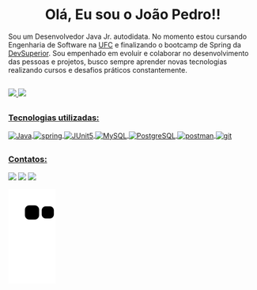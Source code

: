 <h1 align="center">Olá, Eu sou o João Pedro!!</h1>

Sou um Desenvolvedor Java Jr. autodidata. No momento estou cursando Engenharia de Software na [UFC](https://es.quixada.ufc.br/) e finalizando o bootcamp de Spring da [DevSuperior](https://devsuperior.com.br/bootcamp). Sou empenhado em evoluir e colaborar no desenvolvimento das pessoas e projetos, busco sempre aprender novas tecnologias realizando cursos e desafios práticos constantemente.
  
##
<div align="left">
  <a href="https://github.com/jpdal98">
  <img height="180em" src="https://github-readme-stats.vercel.app/api?username=jpdal98&show_icons=true&theme=radical&include_all_commits=true&count_private=true"/>
  <img height="180em" src="https://github-readme-stats.vercel.app/api/top-langs/?username=jpdal98&layout=compact&langs_count=7&theme=radical"/>
</div>

##
### Tecnologias utilizadas:
  <img align="center" alt="Java" height="55" width="40" src="https://cdn.jsdelivr.net/gh/devicons/devicon/icons/java/java-original.svg">
  <img align = "center" src="https://i.imgur.com/emPAeK4.png" alt="spring" width="55" height="40"/> 
  <img align="center" alt="JUnit5" height="38" width="37" src="https://i.imgur.com/co3aDyw.png">
  <img align="center" alt="MySQL" height="50" width="60" src="https://cdn.jsdelivr.net/gh/devicons/devicon/icons/mysql/mysql-original-wordmark.svg">
  <img align="center" alt="PostgreSQL" height="50" width="55" src="https://cdn.jsdelivr.net/gh/devicons/devicon/icons/postgresql/postgresql-original-wordmark.svg">
  <img align = "center" src="https://i.imgur.com/WVuA8RH.png" alt="postman" width="38" height="37"/> 
  <img align = "center" src="https://i.imgur.com/5pIevzW.png" alt="git" width="38" height="37"/> 

##
### Contatos:
<div> 
  <a href = "https://www.instagram.com/joaopedro6731/"><img src="https://img.shields.io/badge/Instagram-E4405F?style=for-the-badge&logo=instagram&logoColor=white" target="_blank"></a>
  <a href="https://linkedin.com/in/joão-pedro-dos-anjos-lopes-8725bb210" target="_blank"><img src="https://img.shields.io/badge/-LinkedIn-%230077B5?style=for-the-badge&logo=linkedin&logoColor=white" target="_blank"></a>
  <a href = "mailto:jpdal98@gmail.com"><img src="https://img.shields.io/badge/Gmail-D14836?style=for-the-badge&logo=gmail&logoColor=white" target="_blank"></a>

  ![Snake animation](https://github.com/jpdal98/jpdal98/blob/output/github-contribution-grid-snake.svg)
  
  </div>
